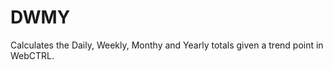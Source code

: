 DWMY
============

Calculates the Daily, Weekly, Monthy and Yearly totals given a trend point in WebCTRL.